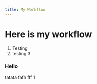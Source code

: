 ```yaml
---
title: My Workflow
---
```

# Here is my workflow
1. Testing
2. testing
3
### Hello
tatata
	fafh
			fff
1